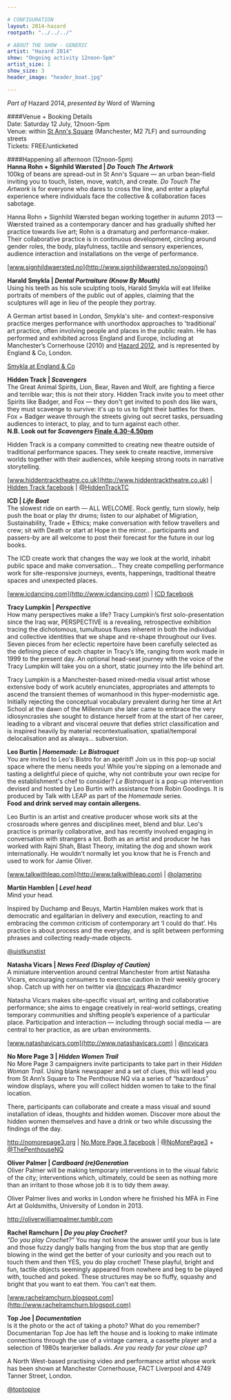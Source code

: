 ```yaml
---

# CONFIGURATION
layout: 2014-hazard
rootpath: "../../../"

# ABOUT THE SHOW - GENERIC
artist: "Hazard 2014"
show: "Ongoing activity 12noon-5pm"
artist_size: 1
show_size: 3
header_image: "header_boat.jpg"

---
```

*Part of* Hazard 2014, *presented by* Word of Warning       
     
####Venue + Booking Details        
Date: Saturday 12 July, 12noon-5pm                
Venue: within [St Ann's Square](http://bit.ly/1wrGmvW) (Manchester, M2 7LF) and surrounding streets       
Tickets: FREE/unticketed              
                
####Happening all afternoon (12noon-5pm)             
**Hanna Rohn + Signhild Wærsted | *Do Touch The Artwork***        
100kg of beans are spread-out in St Ann's Square — an urban bean-field inviting you to touch, listen, move, watch, and create. *Do Touch The Artwork* is for everyone who dares to cross the line, and enter a playful experience where individuals face the collective & collaboration faces sabotage. 
                     
Hanna Rohn + Signhild Wærsted began working together in autumn 2013 — Wærsted trained as a contemporary dancer and has gradually shifted her practice towards live art; Rohn is a dramaturg and performance-maker. Their collaborative practice is in continuous development, circling around gender roles, the body, playfulness, tactile and sensory experiences, audience interaction and installations on the verge of performance.    

[www.signhildwaersted.no](http://www.signhildwaersted.no/ongoing/)
                  
**Harald Smykla | *Dental Portraiture (Know By Mouth)***                
Using his teeth as his sole sculpting tools, Harald Smykla will eat lifelike portraits of members of the public out of apples, claiming that the sculptures will age in lieu of the people they portray.	
                   
A German artist based in London, Smykla's site- and context-responsive practice merges performance with unorthodox approaches to 'traditional' art practice, often involving people and places in the public realm. He has performed and exhibited across England and Europe, including at Manchester’s Cornerhouse (2010) and [Hazard 2012](archive/2012-hazard/smykla), and is represented by England & Co, London.                
                   
[Smykla at England & Co](http://www.englandgallery.com/EXHIB_SMYKLA.htm)	 
                  
**Hidden Track | *Scavengers***                  
The Great Animal Spirits, Lion, Bear, Raven and Wolf, are fighting a fierce and terrible war; this is not their story. 
Hidden Track invite you to meet other Spirits like Badger, and Fox — they don't get invited to posh dos like wars, they must scavenge to survive: it's up to us to fight their battles for them. Fox + Badger weave through the streets giving out secret tasks, persuading audiences to interact, to play, and to turn against each other.                  
**N.B. Look out for *Scavengers* [Finale 4.30-4.50pm](/current/2014-hazard/4)**                   
                   
Hidden Track is a company committed to creating new theatre outside of traditional performance spaces. They seek to create reactive, immersive worlds together with their audiences, while keeping strong roots in narrative storytelling.          
                    
[www.hiddentracktheatre.co.uk](http://www.hiddentracktheatre.co.uk) | [Hidden Track facebook](http://www.facebook.com/HiddenTrackTheatre) | [@HiddenTrackTC](http://twitter.com/HiddenTrackTC)
                 
**ICD | *Life Boat***               
The slowest ride on earth — ALL WELCOME. Rock gently, turn slowly, help push the boat or play thr drums; listen to our alphabet of Migration, Sustainability, Trade + Ethics; make conversation with fellow travellers and crew; sit with Death or start at Hope in the mirror… participants and passers-by are all welcome to post their forecast for the future in our log books.               
               
The ICD create work that changes the way we look at the world, inhabit public space and make conversation… They create compelling performance work for site-responsive journeys, events, happenings, traditional theatre spaces and unexpected places.              
                
[www.icdancing.com](http://www.icdancing.com) | [ICD facebook](http://www.facebook.com/pages/The-Institute-for-Crazy-Dancing/205800326152977)

**Tracy Lumpkin | *Perspective***             
How many perspectives make a life? Tracy Lumpkin’s first solo-presentation since the Iraq war, PERSPECTIVE is a revealing, retrospective exhibition tracing the dichotomous, tumultuous fluxes inherent in both the individual and collective identities that we shape and re-shape throughout our lives. Seven pieces from her eclectic repertoire have been carefully selected as the defining piece of each chapter in Tracy’s life, ranging from work made in 1999 to the present day. An optional head-seat journey with the voice of the Tracy Lumpkin will take you on a short, static journey into the life behind art.                  
                      
Tracy Lumpkin is a Manchester-based mixed-media visual artist whose extensive body of work acutely enunciates, appropriates and attempts to ascend the transient themes of womanhood in this hyper-modernistic age. Initially rejecting the conceptual vocabulary prevalent during her time at Art School at the dawn of the Millennium she later came to embrace the very idiosyncrasies she sought to distance herself from at the start of her career, leading to a vibrant and visceral oeuvre that defies strict classification and is inspired heavily by material recontextualisation, spatial/temporal delocalisation and as always… subversion.        	 
            
**Leo Burtin | *Homemade: Le Bistroquet***                 
You are invited to Leo's Bistro for an apéritif! Join us in this pop-up social space where the menu needs you! While you're sipping on a lemonade and tasting a delightful piece of quiche, why not contribute your own recipe for the establishment's chef to consider? *Le Bistroquet* is a pop-up intervention devised and hosted by Leo Burtin with assistance from Robin Goodings. It is produced by Talk with LEAP as part of the *Homemade* series.                       
**Food and drink served may contain allergens.**	         
                  
Leo Burtin is an artist and creative producer whose work sits at the crossroads where genres and disciplines meet, blend and blur. Leo's practice is primarily collaborative, and has recently involved engaging in conversation with strangers a lot. Both as an artist and producer he has worked with Rajni Shah, Blast Theory, imitating the dog and shown work internationally. He wouldn't normally let you know that he is French and used to work for Jamie Oliver.	               
                     
[www.talkwithleap.com](http://www.talkwithleap.com) | [@olamerino](http://twitter.com/olamerino)                
                
**Martin Hamblen | *Level head***            
Mind your head.           
                
Inspired by Duchamp and Beuys, Martin Hamblen makes work that is democratic and egalitarian in delivery and execution, reacting to and embracing the common criticism of contemporary art ‘I could do that’. His practice is about process and the everyday, and is split between performing phrases and collecting ready-made objects.
                      
[@uistkunstist](http://twitter.com/uistkunstist)
                  
**Natasha Vicars | *News Feed (Display of Caution)***                   
A miniature intervention around central Manchester from artist Natasha Vicars, encouraging consumers to exercise caution in their weekly grocery shop. Catch up with her on twitter via [@ncvicars](http://twitter.com/ncvicars) #hazardmcr

Natasha Vicars makes site-specific visual art, writing and collaborative performance; she aims to engage creatively in real-world settings, creating temporary communities and shifting people’s experience of a particular place. Participation and interaction — including through social media — are central to her practice, as are urban environments.          
                  
[www.natashavicars.com](http://www.natashavicars.com) | [@ncvicars](http://twitter.com/ncvicars)           
             
**No More Page 3 | *Hidden Women Trail***              
No More Page 3 campaigners invite participants to take part in their *Hidden Woman Trail*. Using blank newspaper and a set of clues, this will lead you from St Ann’s Square to The Penthouse NQ via a series of “hazardous” window displays, where you will collect hidden women to take to the final location.    
 
There, participants can collaborate and create a mass visual and sound installation of ideas, thoughts and hidden women.  Discover more about the hidden women themselves and have a drink or two while discussing the findings of the day.  
 	                     
<http://nomorepage3.org> | [No More Page 3 facebook](http://www.facebook.com/groups/nmp3manchester) | [@NoMorePage3](http://twitter.com/NoMorePage3) + [@ThePenthouseNQ](http://twitter.com/ThePenthouseNQ)               
                
**Oliver Palmer | *Cardboard (re)Generation***                
Oliver Palmer will be making temporary interventions in to the visual fabric of the city; interventions which, ultimately, could be seen as nothing more than an irritant to those whose job it is to tidy them away.               

Oliver Palmer lives and works in London where he finished his MFA in Fine Art at Goldsmiths, University of London in 2013.    
               
<http://oliverwilliampalmer.tumblr.com>                
                    
**Rachel Ramchurn | *Do you play Crochet?***                  
*"Do you play Crochet?"* You may not know the answer until your bus is late and those fuzzy dangly balls hanging from the bus stop that are gently blowing in the wind get the better of your curiosity and you reach out to touch them and then YES, you do play crochet! These playful, bright and fun, tactile objects seemingly appeared from nowhere and beg to be played with, touched and poked. These structures may be so fluffy, squashy and bright that you want to eat them. You can’t eat them.             
                
[www.rachelramchurn.blogspot.com](http://www.rachelramchurn.blogspot.com)             
                
**Top Joe | *Documentation***    
Is it the photo or the act of taking a photo? What do you remember? Documentarian Top Joe has left the house and is looking to make intimate connections through the use of a vintage camera, a cassette player and a selection of 1980s tearjerker ballads. *Are you ready for your close up?*	          
               
A North West-based practising video and performance artist whose work has been shown at Manchester Cornerhouse, FACT Liverpool and 4749 Tanner Street, London.
              
[@toptopjoe](http://twitter.com/toptopjoe)

